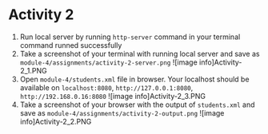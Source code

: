# Activity 2

1. Run local server by running `http-server` command in your terminal
command runned successfully
2. Take a screenshot of your terminal with running local server and save as `module-4/assignments/activity-2-server.png`
![image info]Activity-2_1.PNG
3. Open `module-4/students.xml` file in browser. Your localhost should be available on `localhost:8080`, `http://127.0.0.1:8080`, `http://192.168.0.16:8080`
![image info]Activity-2_3.PNG
4. Take a screenshot of your browser with the output of `students.xml` and save as `module-4/assignments/activity-2-output.png`
![image info]Activity-2_2.PNG
